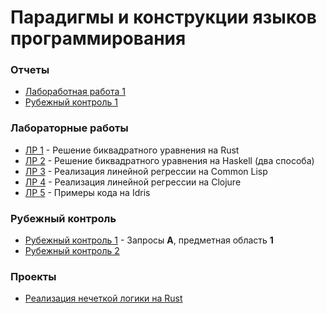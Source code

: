 # Парадигмы и конструкции языков программирования

### Отчеты
- [Лабоработная работа 1](reports/lab_1.pdf)
- [Рубежный контроль 1](reports/rk_1.pdf)

### Лабораторные работы
- [ЛР 1](lab_1) - Решение биквадратного уравнения на Rust
- [ЛР 2](lab_2) - Решение биквадратного уравнения на Haskell (два способа)
- [ЛР 3](lab_3) - Реализация линейной регрессии на Common Lisp
- [ЛР 4](lab_4) - Реализация линейной регрессии на Clojure
- [ЛР 5](lab_5) - Примеры кода на Idris

### Рубежный контроль
- [Рубежный контроль 1](rk_1) - Запросы **А**, предметная область **1**
- [Рубежный контроль 2]()

### Проекты
- [Реализация нечеткой логики на Rust](fuzzy_logic)